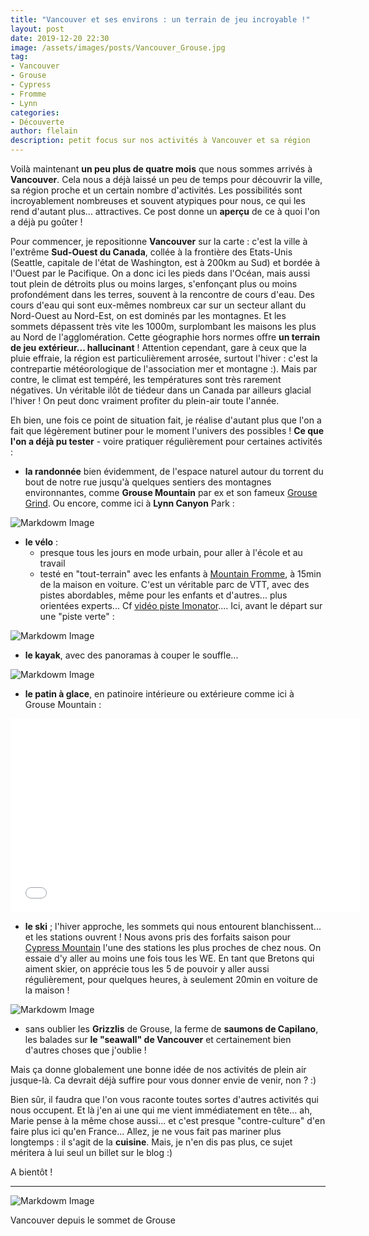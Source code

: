 ```yaml
---
title: "Vancouver et ses environs : un terrain de jeu incroyable !"
layout: post
date: 2019-12-20 22:30
image: /assets/images/posts/Vancouver_Grouse.jpg
tag:
- Vancouver
- Grouse
- Cypress
- Fromme
- Lynn
categories:
- Découverte
author: flelain
description: petit focus sur nos activités à Vancouver et sa région
---
```


Voilà maintenant **un peu plus de quatre mois** que nous sommes arrivés à **Vancouver**. Cela nous a déjà laissé un peu de temps pour découvrir la ville, sa région proche et un certain nombre d'activités. Les possibilités sont incroyablement nombreuses et souvent atypiques pour nous, ce qui les rend d'autant plus... attractives. Ce post donne un **aperçu** de ce à quoi l'on a déjà pu goûter !

Pour commencer, je repositionne **Vancouver** sur la carte : c'est la ville à l'extrême **Sud-Ouest du Canada**, collée à la frontière des Etats-Unis (Seattle, capitale de l'état de Washington, est à 200km au Sud) et bordée à l'Ouest par le Pacifique. On a donc ici les pieds dans l'Océan, mais aussi tout plein de détroits plus ou moins larges, s'enfonçant plus ou moins profondément dans les terres, souvent à la rencontre de cours d'eau. Des cours d'eau qui sont eux-mêmes nombreux car sur un secteur allant du Nord-Ouest au Nord-Est, on est dominés par les montagnes. Et les sommets dépassent très vite les 1000m, surplombant les maisons les plus au Nord de l'agglomération. Cette géographie hors normes offre **un terrain de jeu extérieur... hallucinant** ! Attention cependant, gare à ceux que la pluie effraie, la région est particulièrement arrosée, surtout l'hiver : c'est la contrepartie météorologique de l'association mer et montagne :). Mais par contre, le climat est tempéré, les températures sont très rarement négatives. Un véritable ilôt de tiédeur dans un Canada par ailleurs glacial l'hiver ! On peut donc vraiment profiter du plein-air toute l'année.

Eh bien, une fois ce point de situation fait, je réalise d'autant plus que l'on a fait que légèrement butiner pour le moment l'univers des possibles ! **Ce que l'on a déjà pu tester** - voire pratiquer régulièrement pour certaines activités :

- **la randonnée** bien évidemment, de l'espace naturel autour du torrent du bout de notre rue jusqu'à quelques sentiers des montagnes environnantes, comme **Grouse Mountain** par ex et son fameux <a href="https://www.grousemountain.com/grousegrind">Grouse Grind</a>. Ou encore, comme ici à **Lynn Canyon** Park :

![Markdowm Image](/assets/images/posts/Lynn_canyon.JPG)

- **le vélo** :
    - presque tous les jours en mode urbain, pour aller à l'école et au travail
    - testé en "tout-terrain" avec les enfants à <a href="https://www.trailforks.com/region/mount-fromme/">Mountain Fromme</a>, à 15min de la maison en voiture. C'est un véritable parc de VTT, avec des pistes abordables, même pour les enfants et d'autres... plus orientées experts... Cf <a href="https://www.youtube.com/watch?v=HG2D7qRermo">vidéo piste Imonator</a>.... Ici, avant le départ sur une "piste verte" :

![Markdowm Image](/assets/images/posts/VTT_Fromme.JPG)

- **le kayak**, avec des panoramas à couper le souffle...

![Markdowm Image](/assets/images/posts/kayak.JPG)

- **le patin à glace**, en patinoire intérieure ou extérieure comme ici à Grouse Mountain :

<iframe width="560" height="310" src="/assets/videos/Grouse_skating_2019_Dec.mp4" frameborder="0" allowfullscreen preload="none"></iframe>

- **le ski** ; l'hiver approche, les sommets qui nous entourent blanchissent... et les stations ouvrent ! Nous avons pris des forfaits saison pour <a href="https://www.cypressmountain.com/">Cypress Mountain</a> l'une des stations les plus proches de chez nous. On essaie d'y aller au moins une fois tous les WE. En tant que Bretons qui aiment skier, on apprécie tous les 5 de pouvoir y aller aussi régulièrement, pour quelques heures, à seulement 20min en voiture de la maison !

![Markdowm Image](/assets/images/posts/ski_Cypress_Dec19.jpg)

- sans oublier les **Grizzlis** de Grouse, la ferme de **saumons de Capilano**, les balades sur **le "seawall" de Vancouver** et certainement bien d'autres choses que j'oublie !

Mais ça donne globalement une bonne idée de nos activités de plein air jusque-là. Ca devrait déjà suffire pour vous donner envie de venir, non ? :)

Bien sûr, il faudra que l'on vous raconte toutes sortes d'autres activités qui nous occupent. Et là j'en ai une qui me vient immédiatement en tête... ah, Marie pense à la même chose aussi... et c'est presque "contre-culture" d'en faire plus ici qu'en France... Allez, je ne vous fait pas mariner plus longtemps : il s'agit de la **cuisine**. Mais, je n'en dis pas plus, ce sujet méritera à lui seul un billet sur le blog :)

A bientôt !

---

![Markdowm Image](/assets/images/posts/vue_Grouse.JPG)
<figcaption class="caption">Vancouver depuis le sommet de Grouse</figcaption>
